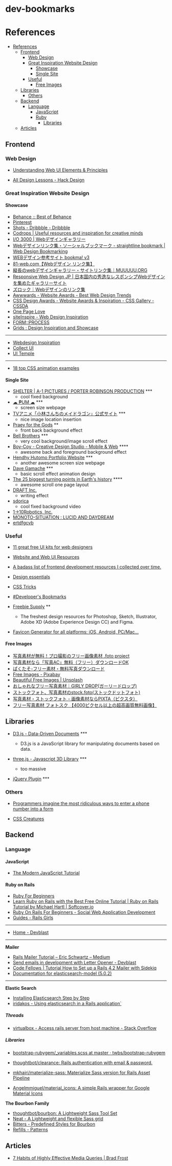 # dev-bookmarks

# References

- [References](#references)
  - [Frontend](#frontend)
    - [Web Design](#web-design)
    - [Great Inspiration Website Design](#great-inspiration-website-design)
      - [Showcase](#showcase)
      - [Single Site](#single-site)
    - [Useful](#useful)
      - [Free Images](#free-images)
  - [Libraries](#libraries)
    - [Others](#others)
  - [Backend](#backend)
    - [Language](#language)
      - [JavaScript](#javascript)
      - [Ruby](#ruby)
        - [Libraries](#libraries)
  - [Articles](#articles)

## Frontend

### Web Design

- [Understanding Web UI Elements & Principles](https://www.awwwards.com/understanding-web-ui-elements-principles.html)

- [All Design Lessons - Hack Design](https://hackdesign.org/lessons)

### Great Inspiration Website Design

#### Showcase

- [Behance :: Best of Behance](https://www.behance.net/)
- [Pinterest](https://www.pinterest.com/)
- [Shots - Dribbble - Dribbble](https://dribbble.com/)
- [Codrops | Useful resources and inspiration for creative minds](https://tympanus.net/codrops/)
- [I/O 3000 | Webデザインギャラリー](https://io3000.com/)
- [Webデザインリンク集・ソーシャルブックマーク - straightline bookmark | Web Design Bookmarking](http://bm.straightline.jp/)
- [WEBデザイン参考サイト bookma! v3](https://bookma.org/)
- [81-web.com【Webデザイン リンク集】](http://81-web.com/)
- [縦長のwebデザインギャラリー・サイトリンク集｜MUUUUU.ORG](http://muuuuu.org/)
- [Responsive Web Design JP | 日本国内の秀逸なレスポンシブWebデザインを集めたギャラリーサイト](http://responsive-jp.com/)
- [ズロック｜Webデザインのリンク集](http://www.zzrock.net/)
- [Awwwards - Website Awards - Best Web Design Trends](https://www.awwwards.com/)
- [CSS Design Awards - Website Awards & Inspiration - CSS Gallery - CSSDA](https://www.cssdesignawards.com/)
- [One Page Love](https://onepagelove.com/)
- [siteInspire - Web Design Inspiration](https://www.siteinspire.com/)
- [FORM::PROCESS](http://www.form-process.com/index.html)
- [Grids : Design Inspiration and Showcase](http://grids.qoopu.net/en/)

---

- [Webdesign Inspiration](http://www.webdesign-inspiration.com/)
- [Collect UI](http://collectui.com/)
- [UI Temple](http://www.uitemple.com/)

---

- [18 top CSS animation examples](https://www.creativebloq.com/inspiration/css-animation-examples)

#### Single Site

- [SHELTER | A-1 PICTURES / PORTER ROBINSON PRODUCTION](http://sheltertheanimation.com/) ***
  - cool fixed background
- [☁ ₱UM ☁](http://estudiopum.com/) ***
  - screen size webpage
- [TVアニメ「小林さんちのメイドラゴン」公式サイト](http://maidragon.jp/) ***
  - nice image location insertion
- [Praey for the Gods](http://www.praeyforthegods.com/) **
  - front back background effect
- [Bell Brothers](http://bellbros.com/) ***
  - very cool background/image scroll effect
- [Boy-Coy - Creative Design Studio - Mobile & Web](http://www.boy-coy.com/#home) ****
  - awesome back and foreground background effect
- [Hendhy Hutomo Portfolio Website](http://hendhyhutomo.com/#/) ***
  - another awesome screen size webpage
- [Dave Gamache](http://davegamache.com/parallax/) ***
  - basic scroll effect animation design
- [The 25 biggest turning points in Earth's history](http://www.bbc.com/earth/bespoke/story/20150123-earths-25-biggest-turning-points/index.html) ****
  - awesome scroll one page layout
- [DRAFT Inc.](https://draft.co.jp/en/)
  - writing effect
- [sdorica](https://www.zh.sdorica.com/)
  - cool fixed background video
- [1→10Robotics, Inc.](https://1-10robotics.com/)
- [MONOTO-SITUATION : LUCID AND DAYDREAM](http://monoto-situation.com/)
- [ertdfgcvb](https://ertdfgcvb.xyz/)

### Useful

- [11 great free UI kits for web designers](https://www.creativebloq.com/css3/11-great-free-ui-kits-web-designers-81410251)

- [Website and Web UI Resources](https://www.sketchappsources.com/tag/web.html)

- [A badass list of frontend development resources I collected over time.](https://gist.github.com/dypsilon/5819504)

- [Design essentials](https://github.com/collections/design-essentials)

- [CSS Tricks](https://css-tricks.com/)

- [#Developer's Bookmarks](https://github.com/laszlolm/dev-bookmarks)

- [Freebie Supply](https://freebiesupply.com/) **
  - The freshest design resources for Photoshop, Sketch, Illustrator, Adobe XD (Adobe Experience Design CC) and Figma.

- [Favicon Generator for all platforms: iOS, Android, PC/Mac...](https://realfavicongenerator.net/)

#### Free Images

- [写真素材が無料！プロ撮影のフリー画像素材 .foto project](https://free.foto.ne.jp/)
- [写真素材なら「写真AC」無料（フリー）ダウンロードOK](https://www.photo-ac.com/)
- [ぱくたそ-フリー素材・無料写真ダウンロード](https://www.pakutaso.com/)
- [Free Images - Pixabay](https://pixabay.com/)
- [Beautiful Free Images | Unsplash](https://unsplash.com/)
- [おしゃれなフリー写真素材｜GIRLY DROP(ガーリードロップ)](http://girlydrop.com/)
- [ストックフォト、写真素材のstock.foto(ストックドットフォト)](https://www.foto.ne.jp/)
- [写真素材・ストックフォト - 画像素材ならPIXTA（ピクスタ）](https://pixta.jp/)
- [フリー写真素材 フォトスク 【4000ピクセル以上の超高画質無料画像】](http://photosku.com/)

## Libraries

- [D3.js - Data-Driven Documents](https://d3js.org/) ***
  - D3.js is a JavaScript library for manipulating documents based on data.

- [three.js - Javascript 3D Library](https://threejs.org/) ***
  - too massive

- [jQuery Plugin](https://www.facebook.com/jqueryscript/?hc_ref=ARQ1x-PPJLh6CjGVs-qujdXp6Mfs7ajQ20uljcdJeBel1CrvWGQvo5RqbdtAEWGyx9U&fref=nf) ***

### Others

- [Programmers imagine the most ridiculous ways to enter a phone number into a form](https://qz.com/679782/programmers-imagine-the-most-ridiculous-ways-to-input-a-phone-number/)

- [CSS Creatures](http://bennettfeely.com/csscreatures/)

## Backend

### Language

#### JavaScript

- [The Modern JavaScript Tutorial](http://javascript.info/)

#### Ruby on Rails

- [Ruby For Beginners](http://ruby-for-beginners.rubymonstas.org/)
- [Learn Ruby on Rails with the Best Free Online Tutorial | Ruby on Rails Tutorial by Michael Hartl |  Softcover.io](https://www.railstutorial.org/book)
- [Ruby On Rails For Beginners - Social Web Application Development](http://railsforbeginners.com/)
- [Guides - Rails Girls](http://guides.railsgirls.com/)

---

- [Home - Devblast](https://devblast.com/)

---

**Mailer**

- [Rails Mailer Tutorial – Eric Schwartz – Medium](https://medium.com/@ericschwartz7/rails-mailer-tutorial-82700f6737d9)
- [Send emails in development with Letter Opener - Devblast](https://devblast.com/b/jutsu-9-send-emails-development-letter-opener)
- [Code Fellows | Tutorial How to Set up a Rails 4.2 Mailer with Sidekiq](https://devblast.com/b/jutsu-9-send-emails-development-letter-opener)
- [Documentation for elasticsearch-model (5.0.2)](http://www.rubydoc.info/gems/elasticsearch-model)

---

**Elastic Search**

- [Installing Elasticsearch Step by Step](https://www.youtube.com/watch?v=yVOcFMe9I4c)
- [iridakos - Using elasticsearch in a Rails application` ](https://iridakos.com/tutorials/2017/12/03/elasticsearch-and-rails-tutorial.html)

##### Threads

- [virtualbox - Access rails server from host machine - Stack Overflow](https://stackoverflow.com/questions/28184845/access-rails-server-from-host-machine)

##### Libraries

- [bootstrap-rubygem/_variables.scss at master · twbs/bootstrap-rubygem](https://github.com/twbs/bootstrap-rubygem/blob/master/assets/stylesheets/bootstrap/_variables.scss)

- [thoughtbot/clearance: Rails authentication with email &amp; password.](https://github.com/thoughtbot/clearance)
- [mkhairi/materialize-sass: Materialize Sass version for Rails Asset Pipeline](https://github.com/mkhairi/materialize-sass)
- [Angelmmiguel/material_icons: A simple Rails wrapper for Google Material Icons](https://github.com/Angelmmiguel/material_icons)

**The Bourbon Family**
  - [thoughtbot/bourbon: A Lightweight Sass Tool Set](https://github.com/thoughtbot/bourbon)
  - [Neat - A Lightweight and flexible Sass grid](https://neat.bourbon.io/)
  - [Bitters - Predefined Styles for Bourbon](http://bitters.bourbon.io/)
  - [Refills - Patterns](http://refills.bourbon.io/)

## Articles

- [7 Habits of Highly Effective Media Queries | Brad Frost](http://bradfrost.com/blog/post/7-habits-of-highly-effective-media-queries/)
